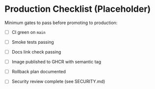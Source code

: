# Production Checklist (Placeholder)

Minimum gates to pass before promoting to production:

- [ ] CI green on `main`
- [ ] Smoke tests passing
- [ ] Docs link check passing
- [ ] Image published to GHCR with semantic tag
- [ ] Rollback plan documented
- [ ] Security review complete (see SECURITY.md)

